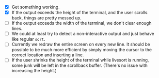 * [x] Get something working.
* [x] If the output exceeds the height of the terminal, and the user
      scrolls back, things are pretty messed up.
* [ ] If the output exceeds the width of the terminal, we don't clear
      enough lines.
* [ ] We could at least try to detect a non-interactive output and just behave
      like regular `sort`.
* [ ] Currently we redraw the entire screen on every new line.  It should be
      possible to be much more efficient by simply moving the cursor to the
      correct location and inserting a line.
* [ ] If the user shrinks the height of the terminal while livesort is running,
      some junk will be left in the scrollback buffer.  (There's no issue
      with increasing the height.)
